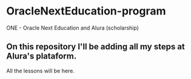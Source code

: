 # OracleNextEducation-program
ONE - Oracle Next Education and Alura (scholarship)

<h2>On this repository I'll be adding all my steps at Alura's plataform.</h2>
All the lessons will be here.
